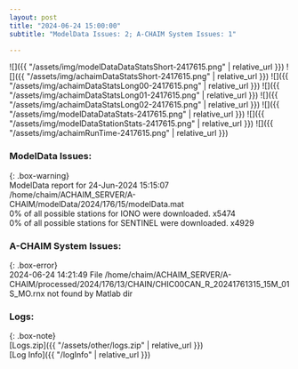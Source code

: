 ```yaml
---
layout: post
title: "2024-06-24 15:00:00"
subtitle: "ModelData Issues: 2; A-CHAIM System Issues: 1"

---
```


![]({{ "/assets/img/modelDataDataStatsShort-2417615.png" | relative_url }})
![]({{ "/assets/img/achaimDataStatsShort-2417615.png" | relative_url }})
![]({{ "/assets/img/achaimDataStatsLong00-2417615.png" | relative_url }})
![]({{ "/assets/img/achaimDataStatsLong01-2417615.png" | relative_url }})
![]({{ "/assets/img/achaimDataStatsLong02-2417615.png" | relative_url }})
![]({{ "/assets/img/modelDataDataStats-2417615.png" | relative_url }})
![]({{ "/assets/img/modelDataStationStats-2417615.png" | relative_url }})
![]({{ "/assets/img/achaimRunTime-2417615.png" | relative_url }})


### ModelData Issues:  
  
{: .box-warning}  
 ModelData report for 24-Jun-2024 15:15:07   
 /home/chaim/ACHAIM_SERVER/A-CHAIM/modelData/2024/176/15/modelData.mat   
 0% of all possible stations for IONO were downloaded. x5474   
 0% of all possible stations for SENTINEL were downloaded. x4929   
  
### A-CHAIM System Issues:  
  
{: .box-error}  
2024-06-24 14:21:49 File /home/chaim/ACHAIM_SERVER/A-CHAIM/processed/2024/176/13/CHAIN/CHIC00CAN_R_20241761315_15M_01S_MO.rnx not found by Matlab dir  

### Logs:  
  
{: .box-note}  
[Logs.zip]({{ "/assets/other/logs.zip" | relative_url }})  
[Log Info]({{ "/logInfo" | relative_url }})  
